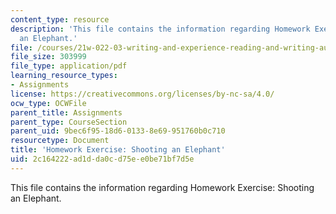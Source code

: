 ```yaml
---
content_type: resource
description: 'This file contains the information regarding Homework Exercise: Shooting
  an Elephant.'
file: /courses/21w-022-03-writing-and-experience-reading-and-writing-autobiography-spring-2014/2c164222ad1dda0cd75ee0be71bf7d5e_MIT21W_022_03S14_0213.pdf
file_size: 303999
file_type: application/pdf
learning_resource_types:
- Assignments
license: https://creativecommons.org/licenses/by-nc-sa/4.0/
ocw_type: OCWFile
parent_title: Assignments
parent_type: CourseSection
parent_uid: 9bec6f95-18d6-0133-8e69-951760b0c710
resourcetype: Document
title: 'Homework Exercise: Shooting an Elephant'
uid: 2c164222-ad1d-da0c-d75e-e0be71bf7d5e
---
```

This file contains the information regarding Homework Exercise: Shooting an Elephant.